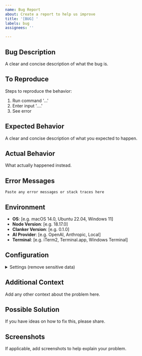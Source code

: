 ```yaml
---
name: Bug Report
about: Create a report to help us improve
title: '[BUG] '
labels: bug
assignees: ''

---
```


## Bug Description
A clear and concise description of what the bug is.

## To Reproduce
Steps to reproduce the behavior:
1. Run command '...'
2. Enter input '....'
3. See error

## Expected Behavior
A clear and concise description of what you expected to happen.

## Actual Behavior
What actually happened instead.

## Error Messages
```
Paste any error messages or stack traces here
```

## Environment
- **OS**: [e.g. macOS 14.0, Ubuntu 22.04, Windows 11]
- **Node Version**: [e.g. 18.17.0]
- **Clanker Version**: [e.g. 0.1.0]
- **AI Provider**: [e.g. OpenAI, Anthropic, Local]
- **Terminal**: [e.g. iTerm2, Terminal.app, Windows Terminal]

## Configuration
<details>
<summary>Settings (remove sensitive data)</summary>

```json
{
  "provider": "openai",
  "model": "gpt-4",
  "confirmBeforeExecute": true
}
```
</details>

## Additional Context
Add any other context about the problem here.

## Possible Solution
If you have ideas on how to fix this, please share.

## Screenshots
If applicable, add screenshots to help explain your problem.